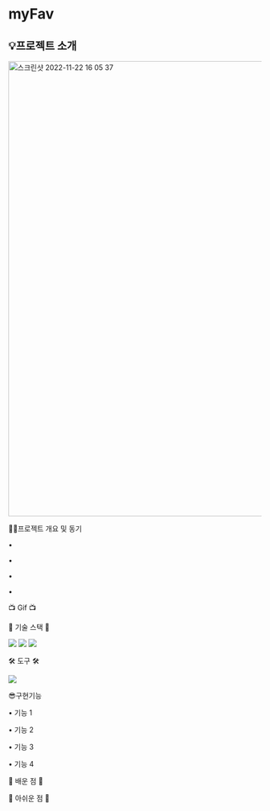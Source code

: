 # myFav
<h2>💡프로젝트 소개</h2>
<img width="905" alt="스크린샷 2022-11-22 16 05 37" src="https://user-images.githubusercontent.com/62044613/203247729-559fdec5-bee7-41fc-820c-5e57604b705d.png">

✍🏻프로젝트 개요 및 동기 

• 

• 

• 

• 


📺 Gif 📺</br>



🎀 기술 스택 🎀 

<img src="https://img.shields.io/badge/HTML5-E34F26?style=flat-square&logo=html5&logoColor=white"/> <img src="https://img.shields.io/badge/CSS3-1572B6?style=flat-square&logo=css3&logoColor=white"/> <img src="https://img.shields.io/badge/JavaScript-F7DF1E?style=flat-square&logo=javascript&logoColor=white"/> 

🛠 도구 🛠 

<img src="https://img.shields.io/badge/Visual Studio Code-007ACC?style=flat-square&logo=visualstudiocode&logoColor=white"/>

😎구현기능



• 기능 1 </br>


• 기능 2</br>


• 기능 3</br>


• 기능 4 </br>



🫠 배운 점 🫠




🫠 아쉬운 점 🫠
